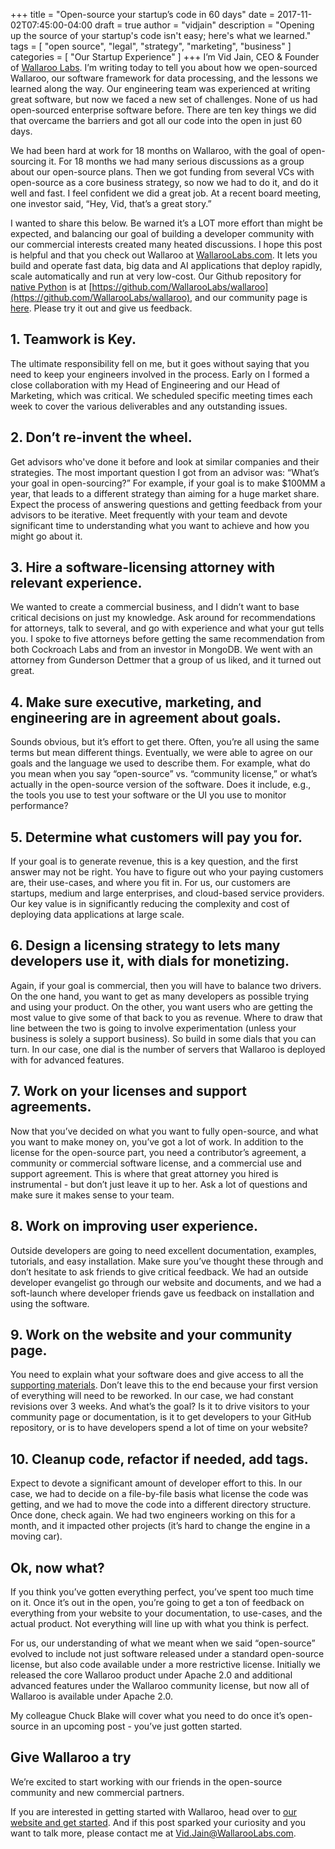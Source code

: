 +++
title = "Open-source your startup’s code in 60 days"
date = 2017-11-02T07:45:00-04:00
draft = true
author = "vidjain"
description = "Opening up the source of your startup's code isn't easy; here's what we learned."
tags = [
    "open source",
    "legal",
    "strategy",
    "marketing",
    "business"
]
categories = [
    "Our Startup Experience"
]
+++
I’m Vid Jain, CEO & Founder of [Wallaroo Labs](https://www.wallaroolabs.com/). I’m writing today to tell you about how we open-sourced Wallaroo, our software framework for data processing, and the lessons we learned along the way. Our engineering team was experienced at writing great software, but now we faced a new set of challenges. None of us had open-sourced enterprise software before. There are ten key things we did that overcame the barriers and got all our code into the open in just 60 days.

We had been hard at work for 18 months on Wallaroo, with the goal of open-sourcing it. For 18 months we had many serious discussions as a group about our open-source plans. Then we got funding from several VCs with open-source as a core business strategy, so now we had to do it, and do it well and fast. I feel confident we did a great job. At a recent board meeting, one investor said, “Hey, Vid, that’s a great story.”

I wanted to share this below. Be warned it’s a LOT more effort than might be expected, and balancing our goal of building a developer community with our commercial interests created many heated discussions. I hope this post is helpful and that you check out Wallaroo at [WallarooLabs.com](https://www.wallaroolabs.com/). It lets you build and operate fast data, big data and AI applications that deploy rapidly, scale automatically and run at very low-cost. Our Github repository for [native Python](https://blog.wallaroolabs.com/2017/10/go-python-go-stream-processing-for-python/) is at [https://github.com/WallarooLabs/wallaroo](https://github.com/WallarooLabs/wallaroo), and our community page is [here](https://www.wallaroolabs.com/community). Please try it out and give us feedback.

## 1. Teamwork is Key.

The ultimate responsibility fell on me, but it goes without saying that you need to keep your engineers involved in the process. Early on I formed a close collaboration with my Head of Engineering and our Head of Marketing, which was critical.  We scheduled specific meeting times each week to cover the various deliverables and any outstanding issues.

## 2. Don’t re-invent the wheel.

Get advisors who've done it before and look at similar companies and their strategies. The most important question I got from an advisor was: “What’s your goal in open-sourcing?” For example, if your goal is to make $100MM a year, that leads to a different strategy than aiming for a huge market share. Expect the process of answering questions and getting feedback from your advisors to be iterative. Meet frequently with your team and devote significant time to understanding what you want to achieve and how you might go about it.

## 3. Hire a software-licensing attorney with relevant experience.

We wanted to create a commercial business, and I didn’t want to base critical decisions on just my knowledge. Ask around for recommendations for attorneys, talk to several, and go with experience and what your gut tells you. I spoke to five attorneys before getting the same recommendation from both Cockroach Labs and from an investor in MongoDB. We went with an attorney from Gunderson Dettmer that a group of us liked, and it turned out great.


## 4. Make sure executive, marketing, and engineering are in agreement about goals.

Sounds obvious, but it’s effort to get there. Often, you’re all using the same terms but mean different things. Eventually, we were able to agree on our goals and the language we used to describe them. For example, what do you mean when you say “open-source” vs. “community license,” or what’s actually in the open-source version of the software. Does it include, e.g., the tools you use to test your software or the UI you use to monitor performance?

## 5. Determine what customers will pay you for.

If your goal is to generate revenue, this is a key question, and the first answer may not be right. You have to figure out who your paying customers are, their use-cases, and where you fit in. For us, our customers are startups, medium and large enterprises, and cloud-based service providers. Our key value is in significantly reducing the complexity and cost of deploying data applications at large scale.

## 6. Design a licensing strategy to lets many developers use it, with dials for monetizing.

Again, if your goal is commercial, then you will have to balance two drivers. On the one hand, you want to get as many developers as possible trying and using your product. On the other, you want users who are getting the most value to give some of that back to you as revenue. Where to draw that line between the two is going to involve experimentation (unless your business is solely a support business). So build in some dials that you can turn. In our case, one dial is the number of servers that Wallaroo is deployed with for advanced features.

## 7. Work on your licenses and support agreements.

Now that you’ve decided on what you want to fully open-source, and what you want to make money on, you’ve got a lot of work. In addition to the license for the open-source part, you need a contributor’s agreement, a community or commercial software license, and a commercial use and support agreement. This is where that great attorney you hired is instrumental - but don’t just leave it up to her. Ask a lot of questions and make sure it makes sense to your team.

## 8. Work on improving user experience.

Outside developers are going to need excellent documentation, examples, tutorials, and easy installation. Make sure you’ve thought these through and don’t hesitate to ask friends to give critical feedback. We had an outside developer evangelist go through our website and documents, and we had a soft-launch where developer friends gave us feedback on installation and using the software.

## 9. Work on the website and your community page.

You need to explain what your software does and give access to all the [supporting materials](https://www.wallaroolabs.com/community). Don’t leave this to the end because your first version of everything will need to be reworked. In our case, we had constant revisions over 3 weeks. And what’s the goal? Is it to drive visitors to your community page or documentation, is it to get developers to your GitHub repository, or is to have developers spend a lot of time on your website?

## 10. Cleanup code, refactor if needed, add tags.

Expect to devote a significant amount of developer effort to this. In our case, we had to decide on a file-by-file basis what license the code was getting, and we had to move the code into a different directory structure. Once done, check again. We had two engineers working on this for a month, and it impacted other projects (it’s hard to change the engine in a moving car).

## Ok, now what?

If you think you’ve gotten everything perfect, you’ve spent too much time on it. Once it’s out in the open, you’re going to get a ton of feedback on everything from your website to your documentation, to use-cases, and the actual product. Not everything will line up with what you think is perfect.

For us, our understanding of what we meant when we said “open-source” evolved to include not just software released under a standard open-source license, but also code available under a more restrictive license. Initially we released the core Wallaroo product under Apache 2.0 and additional advanced features under the Wallaroo community license, but now all of Wallaroo is available under Apache 2.0.

My colleague Chuck Blake will cover what you need to do once it’s open-source in an upcoming post - you’ve just gotten started.

## Give Wallaroo a try

We’re excited to start working with our friends in the open-source community and new commercial partners.

If you are interested in getting started with Wallaroo, head over to [our website and get started](https://www.wallaroolabs.com/community). And if this post sparked your curiosity and you want to talk more, please contact me at [Vid.Jain@WallarooLabs.com](mailto:Vid.Jain@WallarooLabs.com).
